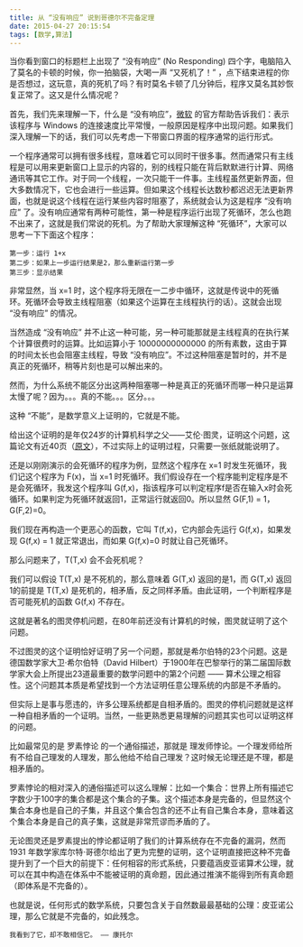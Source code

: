 ```yaml
---
title: 从 “没有响应” 说到哥德尔不完备定理
date: 2015-04-27 20:15:54
tags: [数学,算法]
---
```


当你看到窗口的标题栏上出现了 “没有响应” (No Responding) 四个字，电脑陷入了莫名的卡顿的时候，你一拍脑袋，大喝一声 “又死机了！” ，点下结束进程的你是否想过，这玩意，真的死机了吗？有时莫名卡顿了几分钟后，程序又莫名其妙恢复正常了。这又是什么情况呢？

<!--more-->

首先，我们先来理解一下，什么是 “没有响应”，[微软](http://windows.microsoft.com/zh-cn/windows-vista/what-does-it-mean-when-a-program-is-not-responding) 的官方帮助告诉我们：表示该程序与 Windows 的连接速度比平常慢，一般原因是程序中出现问题。如果我们深入理解一下的话，我们可以先考虑一下带窗口界面的程序通常的运行形式。

一个程序通常可以拥有很多线程，意味着它可以同时干很多事。然而通常只有主线程是可以用来更新窗口上显示的内容的，别的线程只能在背后默默进行计算、网络通讯等其它工作。对于同一个线程，一次只能干一件事。主线程虽然更新界面，但大多数情况下，它也会进行一些运算。但如果这个线程长达数秒都迟迟无法更新界面，也就是说这个线程在运行某些内容时阻塞了，系统就会认为这是程序 “没有响应” 了。没有响应通常有两种可能性，第一种是程序运行出现了死循环，怎么也跑不出来了，这就是我们常说的死机。为了帮助大家理解这种 “死循环”，大家可以思考一下下面这个程序：

```
第一步：运行 1+x
第二步：如果上一步运行结果是2，那么重新运行第一步
第三步：显示结果
```

非常显然，当 x=1 时，这个程序将无限在一二步中循环，这就是传说中的死循环。死循环会导致主线程阻塞（如果这个运算在主线程执行的话）。这就会出现 “没有响应” 的情况。

当然造成 “没有响应” 并不止这一种可能，另一种可能那就是主线程真的在执行某个计算很费时的运算。比如运算小于 10000000000000 的所有素数，这由于算的时间太长也会阻塞主线程，导致 “没有响应”。不过这种阻塞是暂时的，并不是真正的死循环，稍等片刻也是可以解出来的。

然而，为什么系统不能区分出这两种阻塞哪一种是真正的死循环而哪一种只是运算太慢了呢？因为。。。真的不能。。。区分。。。

这种 “不能”，是数学意义上证明的，它就是不能。

给出这个证明的是年仅24岁的计算机科学之父——艾伦·图灵，证明这个问题，这篇论文有近40页（[原文](http://www.cs.virginia.edu/~robins/Turing_Paper_1936.pdf)），不过实际上的证明过程，只需要一张纸就能说明了。

还是以刚刚演示的会死循环的程序为例，显然这个程序在 x=1 时发生死循环，我们记这个程序为 F(x)，当 x=1 时死循环。我们假设存在一个程序能判定程序是不是会死循环，我发这个程序叫 G(f,x)，指该程序可以判定程序f是否在输入x时会死循环。如果判定为死循环就返回1，正常运行就返回0。所以显然 G(F,1) = 1，G(F,2)=0。

我们现在再构造一个更恶心的函数，它叫 T(f,x)，它内部会先运行 G(f,x)，如果发现 G(f,x) = 1 就正常退出，而如果  G(f,x)=0 时就让自己死循环。

那么问题来了，T(T,x) 会不会死机呢？

我们可以假设 T(T,x) 是不死机的，那么意味着 G(T,x) 返回的是1，而 G(T,x) 返回1的前提是 T(T,x) 是死机的，相矛盾，反之同样矛盾。由此证明，一个判断程序是否可能死机的函数  G(f,x) 不存在。

这就是著名的图灵停机问题，在80年前还没有计算机的时候，图灵就证明了这个问题。

不过图灵的这个证明恰好证明了另一个问题，那就是希尔伯特的23个问题。这是德国数学家大卫·希尔伯特（David Hilbert）于1900年在巴黎举行的第二届国际数学家大会上所提出23道最重要的数学问题中的第2个问题 —— 算术公理之相容性。这个问题其本质是希望找到一个方法证明任意公理系统的内部是不矛盾的。

但实际上是事与愿违的，许多公理系统都是自相矛盾的。图灵的停机问题就是这样一种自相矛盾的一个证明。当然，一些更熟悉更易理解的问题其实也可以证明这样的问题。

比如最常见的是 罗素悖论 的一个通俗描述，那就是 理发师悖论。一个理发师给所有不给自己理发的人理发，那么他给不给自己理发？这时候无论理还是不理，都是相矛盾的。

罗素悖论的相对深入的通俗描述可以这么理解：比如一个集合：世界上所有描述它字数少于100字的集合都是这个集合的子集。这个描述本身是完备的，但显然这个集合本身也是自己的子集，并且这个集合包含的还不止有自己集合本身，意味着这个集合本身是自己的真子集，这就是非常荒谬而矛盾的了。

无论图灵还是罗素提出的悖论都证明了我们的计算系统存在不完备的漏洞，然而 1931 年数学家库尔特·哥德尔给出了更为完整的证明，这个证明直接把这种不完备提升到了一个巨大的前提下：任何相容的形式系统，只要蕴涵皮亚诺算术公理，就可以在其中构造在体系中不能被证明的真命题，因此通过推演不能得到所有真命题（即体系是不完备的）。

也就是说，任何形式的数学系统，只要包含关于自然数最最基础的公理：皮亚诺公理，那么它就是不完备的，如此残念。

```
我看到了它，却不敢相信它。 —— 康托尔
```

